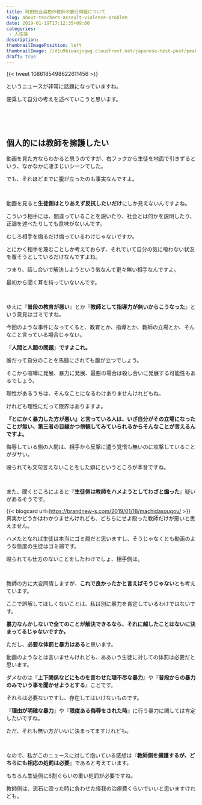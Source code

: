 ```yaml
---
title: 町田総合高校の教師の暴行問題について
slug: about-teachers-assault-violence-problem
date: 2019-01-19T17:12:35+09:00
categories: 
 - 人生論
description: 
thumbnailImagePosition: left
thumbnailImage: //d1u9biwaxjngwg.cloudfront.net/japanese-test-post/peak-140.jpg
draft: true
---
```

<!--more-->

{{< tweet 1086185498622611456 >}}
&nbsp;

というニュースが非常に話題になっていますね。

便乗して自分の考えを述べていこうと思います。

&nbsp;

&nbsp;
<h2>個人的には教師を擁護したい</h2>
動画を見た方ならわかると思うのですが、右フックから生徒を地面で引きずるという、なかなかに凄まじいシーンでした。

でも、それほどまでに腹が立ったのも事実なんですよ。

&nbsp;

動画を見ると<strong>生徒側はとりあえず反抗したいだけ</strong>にしか見えないんですよね。

こういう相手には、間違っていることを説いたり、社会とは何かを説明したり、正論を述べたりしても意味がないんです。

むしろ相手を煽るだけ煽っているわけじゃないですか。

とにかく相手を蔑むことしか考えておらず、それでいて自分の気に喰わない状況を覆そうとしているだけなんですよね。

つまり、話し合いで解決しようという気なんて更々無い相手なんですよ。

最初から聞く耳を持っていないんです。

&nbsp;

ゆえに『<strong>普段の教育が悪い</strong>』とか『<strong>教師として指導力が無いからこうなった</strong>』という意見はゴミですね。

今回のような事件になってくると、教育とか、指導とか、教師の立場とか、そんなこと言っている場合じゃない。

『<strong>人間と人間の問題</strong>』<strong>ですよこれ。</strong>

誰だって自分のことを馬鹿にされても腹が立つでしょう。

そこから喧嘩に発展、暴力に発展、最悪の場合は殺し合いに発展する可能性もあるでしょう。

理性があるうちは、そんなことになるわけありませんけれどもね。

けれども理性にだって限界はありますよ。

<strong>『とにかく暴力した方が悪い』と言っている人は、いざ自分がその立場になったことが無い、第三者の目線かつ傍観してみていられるからそんなことが言えるんですよ。</strong>

侮辱している側の人間は、相手から反撃に遭う覚悟も無いのに攻撃していることがダサい。

殴られても文句言えないことをした癖にというところが本音ですね。

&nbsp;

また、聞くところによると『<strong>生徒側は教師をハメようとしてわざと煽った</strong>』疑いがあるそうです。

{{< blogcard url=https://brandnew-s.com/2019/01/18/machidasougou/ >}}
真実かどうかはわかりませんけれども、どちらにせよ殴った教師だけが悪いと思えません。

ハメたとなれば生徒は本当にゴミ屑だと思いますし、そうじゃなくとも動画のような態度の生徒はゴミ屑です。

殴られても仕方のないことをしたわけでしょ、相手側は。

&nbsp;

教師の方に大変同情しますが、<strong>これで良かったかと言えばそうじゃない</strong>とも考えています。

ここで誤解してほしくないことは、私は別に暴力を肯定しているわけではないです。

<strong>暴力なんかしないで全てのことが解決できるなら、それに越したことはないに決まってるじゃないですか。</strong>

ただし、<strong>必要な体罰と暴力はある</strong>と思います。

動画のようなとは言いませんけれども、ああいう生徒に対しての体罰は必要だと思います。

ダメなのは『<strong>上下関係などにものを言わせた理不尽な暴力</strong>』や『<strong>普段からの暴力のみでいう事を聞かせようとする</strong>』ことです。

それらは必要ないですし、存在してはいけないものです。

『<strong>理由が明確な暴力</strong>』や『<strong>限度ある侮辱をされた時</strong>』に行う暴力に関しては肯定したいですね。

ただ、それも無い方がいいに決まってますけれども。

&nbsp;

なので、私がこのニュースに対して抱いている感想は『<strong>教師側を擁護するが、どちらにも相応の処罰は必要</strong>』であると考えています。

もちろん生徒側に8割ぐらいの重い処罰が必要ですね。

教師側は、流石に殴った時に負わせた怪我の治療費くらいでいいと思いますけれども。
